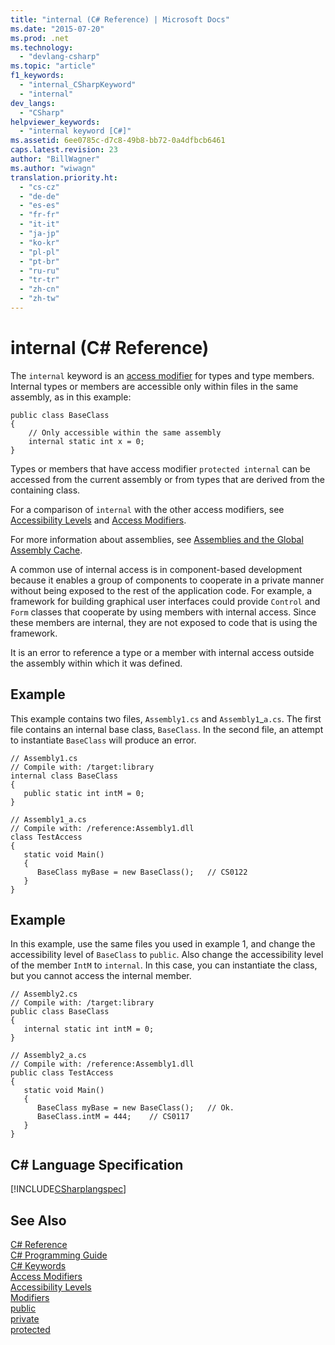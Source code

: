 ```yaml
---
title: "internal (C# Reference) | Microsoft Docs"
ms.date: "2015-07-20"
ms.prod: .net
ms.technology: 
  - "devlang-csharp"
ms.topic: "article"
f1_keywords: 
  - "internal_CSharpKeyword"
  - "internal"
dev_langs: 
  - "CSharp"
helpviewer_keywords: 
  - "internal keyword [C#]"
ms.assetid: 6ee0785c-d7c8-49b8-bb72-0a4dfbcb6461
caps.latest.revision: 23
author: "BillWagner"
ms.author: "wiwagn"
translation.priority.ht: 
  - "cs-cz"
  - "de-de"
  - "es-es"
  - "fr-fr"
  - "it-it"
  - "ja-jp"
  - "ko-kr"
  - "pl-pl"
  - "pt-br"
  - "ru-ru"
  - "tr-tr"
  - "zh-cn"
  - "zh-tw"
---
```

# internal (C# Reference)
The `internal` keyword is an [access modifier](../../../csharp/language-reference/keywords/access-modifiers.md) for types and type members. Internal types or members are accessible only within files in the same assembly, as in this example:  
  
```  
public class BaseClass   
{  
    // Only accessible within the same assembly  
    internal static int x = 0;  
}  
```  
  
 Types or members that have access modifier `protected internal` can be accessed from the current assembly or from types that are derived from the containing class.  
  
 For a comparison of `internal` with the other access modifiers, see [Accessibility Levels](../../../csharp/language-reference/keywords/accessibility-levels.md) and [Access Modifiers](../../../csharp/programming-guide/classes-and-structs/access-modifiers.md).  
  
 For more information about assemblies, see [Assemblies and the Global Assembly Cache](../../../csharp/programming-guide/concepts/assemblies-gac/index.md).  
  
 A common use of internal access is in component-based development because it enables a group of components to cooperate in a private manner without being exposed to the rest of the application code. For example, a framework for building graphical user interfaces could provide `Control` and `Form` classes that cooperate by using members with internal access. Since these members are internal, they are not exposed to code that is using the framework.  
  
 It is an error to reference a type or a member with internal access outside the assembly within which it was defined.  
  
## Example  
 This example contains two files, `Assembly1.cs` and `Assembly1`_`a.cs`. The first file contains an internal base class, `BaseClass`. In the second file, an attempt to instantiate `BaseClass` will produce an error.  
  
```  
// Assembly1.cs  
// Compile with: /target:library  
internal class BaseClass   
{  
   public static int intM = 0;  
}  
```  
  
```  
// Assembly1_a.cs  
// Compile with: /reference:Assembly1.dll  
class TestAccess   
{  
   static void Main()   
   {  
      BaseClass myBase = new BaseClass();   // CS0122  
   }  
}  
```  
  
## Example  
 In this example, use the same files you used in example 1, and change the accessibility level of `BaseClass` to `public`. Also change the accessibility level of the member `IntM` to `internal`. In this case, you can instantiate the class, but you cannot access the internal member.  
  
```  
// Assembly2.cs  
// Compile with: /target:library  
public class BaseClass   
{  
   internal static int intM = 0;  
}  
```  
  
```  
// Assembly2_a.cs  
// Compile with: /reference:Assembly1.dll  
public class TestAccess   
{  
   static void Main()   
   {  
      BaseClass myBase = new BaseClass();   // Ok.  
      BaseClass.intM = 444;    // CS0117  
   }  
}  
```  
  
## C# Language Specification  
 [!INCLUDE[CSharplangspec](../../../csharp/language-reference/keywords/includes/csharplangspec_md.md)]  
  
## See Also  
 [C# Reference](../../../csharp/language-reference/index.md)   
 [C# Programming Guide](../../../csharp/programming-guide/index.md)   
 [C# Keywords](../../../csharp/language-reference/keywords/index.md)   
 [Access Modifiers](../../../csharp/language-reference/keywords/access-modifiers.md)   
 [Accessibility Levels](../../../csharp/language-reference/keywords/accessibility-levels.md)   
 [Modifiers](../../../csharp/language-reference/keywords/modifiers.md)   
 [public](../../../csharp/language-reference/keywords/public.md)   
 [private](../../../csharp/language-reference/keywords/private.md)   
 [protected](../../../csharp/language-reference/keywords/protected.md)